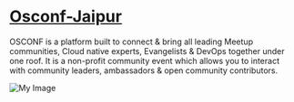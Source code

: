 # [Osconf-Jaipur](https://osconf.collabnix.co)

OSCONF is a platform built to connect & bring all leading Meetup communities, Cloud native experts, Evangelists & DevOps together under one roof. It is a non-profit community event which allows you to interact with community leaders, ambassadors & open community contributors.

![My Image](https://github.com/collabnix/osconf/blob/master/images/Screenshot%202020-08-08%20at%206.29.08%20PM.png)

